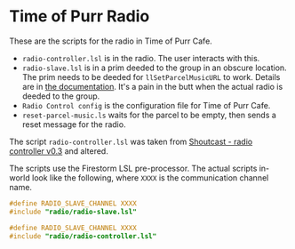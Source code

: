 # Time of Purr Radio

These are the scripts for the radio in Time of Purr Cafe.

*   `radio-controller.lsl` is in the radio.
    The user interacts with this.
*   `radio-slave.lsl` is in a prim deeded to the group in an obscure location.
    The prim needs to be deeded for `llSetParcelMusicURL` to work.
    Details are in
    [the documentation](http://wiki.secondlife.com/wiki/LlSetParcelMusicURL).
    It's a pain in the butt when the actual radio is deeded to the group.
*   `Radio Control config` is the configuration file for Time of Purr Cafe.
*   `reset-parcel-music.ls` waits for the parcel to be empty, then sends
    a reset message for the radio.

The script `radio-controller.lsl` was taken from
[Shoutcast - radio controller v0.3](http://wiki.secondlife.com/wiki/Shoutcast_-_radio_controller_v0.3_(remake_of_similar_scripts))
and altered.

The scripts use the Firestorm LSL pre-processor.
The actual scripts in-world look like the following,
where `XXXX` is the communication channel name.

```c
#define RADIO_SLAVE_CHANNEL XXXX
#include "radio/radio-slave.lsl"
```

```c
#define RADIO_SLAVE_CHANNEL XXXX
#include "radio/radio-controller.lsl"
```
